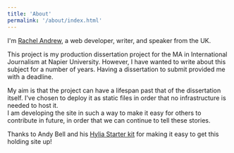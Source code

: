 ```yaml
---
title: 'About'
permalink: '/about/index.html'
---
```


I'm [Rachel Andrew](https://twitter.com/rachelandrew), a web developer, writer, and speaker from the UK.

This project is my production dissertation project for the MA in International Journalism at Napier University. 
However, I have wanted to write about this subject for a number of years. 
Having a dissertation to submit provided me with a deadline.

My aim is that the project can have a lifespan past that of the dissertation itself. 
I've chosen to deploy it as static files in order that no infrastructure is needed to host it.  
I am developing the site in such a way to make it easy for others to contribute in future, 
in order that we can continue to tell these stories.

Thanks to Andy Bell and his [Hylia Starter kit](https://hylia.website/) for making it easy to get this holding site up!
